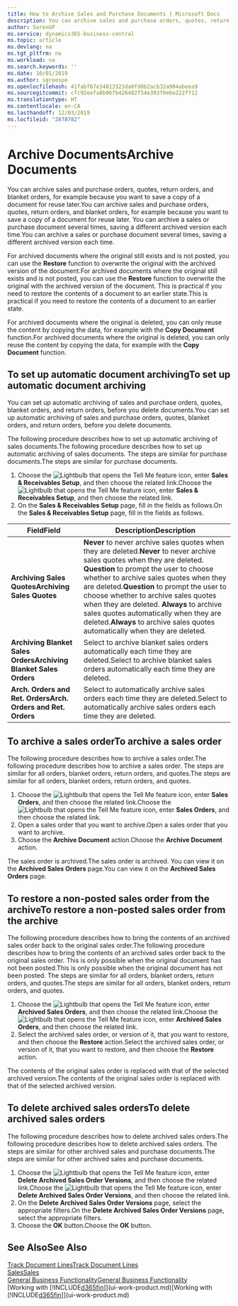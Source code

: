 ```yaml
---
title: How to Archive Sales and Purchase Documents | Microsoft Docs
description: You can archive sales and purchase orders, quotes, return orders, and blanket orders, and you can use the archived document to recreate the document that it was archived from.
author: SorenGP
ms.service: dynamics365-business-central
ms.topic: article
ms.devlang: na
ms.tgt_pltfrm: na
ms.workload: na
ms.search.keywords: ''
ms.date: 10/01/2019
ms.author: sgroespe
ms.openlocfilehash: 41fabf67e34813323da0fd0b2acb32a904abeea9
ms.sourcegitcommit: cfc92eefa8b06fb426482f54e393f0e6e222f712
ms.translationtype: HT
ms.contentlocale: en-CA
ms.lasthandoff: 12/03/2019
ms.locfileid: "2878782"
---
```

# <a name="archive-documents"></a><span data-ttu-id="50b8f-103">Archive Documents</span><span class="sxs-lookup"><span data-stu-id="50b8f-103">Archive Documents</span></span>
<span data-ttu-id="50b8f-104">You can archive sales and purchase orders, quotes, return orders, and blanket orders, for example because you want to save a copy of a document for reuse later.</span><span class="sxs-lookup"><span data-stu-id="50b8f-104">You can archive sales and purchase orders, quotes, return orders, and blanket orders, for example because you want to save a copy of a document for reuse later.</span></span> <span data-ttu-id="50b8f-105">You can archive a sales or purchase document several times, saving a different archived version each time.</span><span class="sxs-lookup"><span data-stu-id="50b8f-105">You can archive a sales or purchase document several times, saving a different archived version each time.</span></span>

<span data-ttu-id="50b8f-106">For archived documents where the original still exists and is not posted, you can use the **Restore** function to overwrite the original with the archived version of the document.</span><span class="sxs-lookup"><span data-stu-id="50b8f-106">For archived documents where the original still exists and is not posted, you can use the **Restore** function to overwrite the original with the archived version of the document.</span></span> <span data-ttu-id="50b8f-107">This is practical if you need to restore the contents of a document to an earlier state.</span><span class="sxs-lookup"><span data-stu-id="50b8f-107">This is practical if you need to restore the contents of a document to an earlier state.</span></span>

<span data-ttu-id="50b8f-108">For archived documents where the original is deleted, you can only reuse the content by copying the data, for example with the **Copy Document** function.</span><span class="sxs-lookup"><span data-stu-id="50b8f-108">For archived documents where the original is deleted, you can only reuse the content by copying the data, for example with the **Copy Document** function.</span></span>   

## <a name="to-set-up-automatic-document-archiving"></a><span data-ttu-id="50b8f-109">To set up automatic document archiving</span><span class="sxs-lookup"><span data-stu-id="50b8f-109">To set up automatic document archiving</span></span>  
<span data-ttu-id="50b8f-110">You can set up automatic archiving of sales and purchase orders, quotes, blanket orders, and return orders, before you delete documents.</span><span class="sxs-lookup"><span data-stu-id="50b8f-110">You can set up automatic archiving of sales and purchase orders, quotes, blanket orders, and return orders, before you delete documents.</span></span>

<span data-ttu-id="50b8f-111">The following procedure describes how to set up automatic archiving of sales documents.</span><span class="sxs-lookup"><span data-stu-id="50b8f-111">The following procedure describes how to set up automatic archiving of sales documents.</span></span> <span data-ttu-id="50b8f-112">The steps are similar for purchase documents.</span><span class="sxs-lookup"><span data-stu-id="50b8f-112">The steps are similar for purchase documents.</span></span>
1.  <span data-ttu-id="50b8f-113">Choose the ![Lightbulb that opens the Tell Me feature](media/ui-search/search_small.png "Tell me what you want to do") icon, enter **Sales & Receivables Setup**, and then choose the related link.</span><span class="sxs-lookup"><span data-stu-id="50b8f-113">Choose the ![Lightbulb that opens the Tell Me feature](media/ui-search/search_small.png "Tell me what you want to do") icon, enter **Sales & Receivables Setup**, and then choose the related link.</span></span>
2. <span data-ttu-id="50b8f-114">On the **Sales & Receivables Setup** page, fill in the fields as follows.</span><span class="sxs-lookup"><span data-stu-id="50b8f-114">On the **Sales & Receivables Setup** page, fill in the fields as follows.</span></span>

|<span data-ttu-id="50b8f-115">Field</span><span class="sxs-lookup"><span data-stu-id="50b8f-115">Field</span></span>|<span data-ttu-id="50b8f-116">Description</span><span class="sxs-lookup"><span data-stu-id="50b8f-116">Description</span></span>|
|-----|-----------|
|<span data-ttu-id="50b8f-117">**Archiving Sales Quotes**</span><span class="sxs-lookup"><span data-stu-id="50b8f-117">**Archiving Sales Quotes**</span></span>|<span data-ttu-id="50b8f-118">**Never** to never archive sales quotes when they are deleted.</span><span class="sxs-lookup"><span data-stu-id="50b8f-118">**Never** to never archive sales quotes when they are deleted.</span></span> <span data-ttu-id="50b8f-119">**Question** to prompt the user to choose whether to archive sales quotes when they are deleted.</span><span class="sxs-lookup"><span data-stu-id="50b8f-119">**Question** to prompt the user to choose whether to archive sales quotes when they are deleted.</span></span> <span data-ttu-id="50b8f-120">**Always** to archive sales quotes automatically when they are deleted.</span><span class="sxs-lookup"><span data-stu-id="50b8f-120">**Always** to archive sales quotes automatically when they are deleted.</span></span>|
|<span data-ttu-id="50b8f-121">**Archiving Blanket Sales Orders**</span><span class="sxs-lookup"><span data-stu-id="50b8f-121">**Archiving Blanket Sales Orders**</span></span>|<span data-ttu-id="50b8f-122">Select to archive blanket sales orders automatically each time they are deleted.</span><span class="sxs-lookup"><span data-stu-id="50b8f-122">Select to archive blanket sales orders automatically each time they are deleted.</span></span>|
|<span data-ttu-id="50b8f-123">**Arch. Orders and Ret. Orders**</span><span class="sxs-lookup"><span data-stu-id="50b8f-123">**Arch. Orders and Ret. Orders**</span></span>|<span data-ttu-id="50b8f-124">Select to automatically archive sales orders each time they are deleted.</span><span class="sxs-lookup"><span data-stu-id="50b8f-124">Select to automatically archive sales orders each time they are deleted.</span></span>|

## <a name="to-archive-a-sales-order"></a><span data-ttu-id="50b8f-125">To archive a sales order</span><span class="sxs-lookup"><span data-stu-id="50b8f-125">To archive a sales order</span></span>
<span data-ttu-id="50b8f-126">The following procedure describes how to archive a sales order.</span><span class="sxs-lookup"><span data-stu-id="50b8f-126">The following procedure describes how to archive a sales order.</span></span> <span data-ttu-id="50b8f-127">The steps are similar for all orders, blanket orders, return orders, and quotes.</span><span class="sxs-lookup"><span data-stu-id="50b8f-127">The steps are similar for all orders, blanket orders, return orders, and quotes.</span></span>

1.  <span data-ttu-id="50b8f-128">Choose the ![Lightbulb that opens the Tell Me feature](media/ui-search/search_small.png "Tell me what you want to do") icon, enter **Sales Orders**, and then choose the related link.</span><span class="sxs-lookup"><span data-stu-id="50b8f-128">Choose the ![Lightbulb that opens the Tell Me feature](media/ui-search/search_small.png "Tell me what you want to do") icon, enter **Sales Orders**, and then choose the related link.</span></span>  
2.  <span data-ttu-id="50b8f-129">Open a sales order that you want to archive.</span><span class="sxs-lookup"><span data-stu-id="50b8f-129">Open a sales order that you want to archive.</span></span>  
3.  <span data-ttu-id="50b8f-130">Choose the **Archive Document** action.</span><span class="sxs-lookup"><span data-stu-id="50b8f-130">Choose the **Archive Document** action.</span></span>

<span data-ttu-id="50b8f-131">The sales order is archived.</span><span class="sxs-lookup"><span data-stu-id="50b8f-131">The sales order is archived.</span></span> <span data-ttu-id="50b8f-132">You can view it on the **Archived Sales Orders** page.</span><span class="sxs-lookup"><span data-stu-id="50b8f-132">You can view it on the **Archived Sales Orders** page.</span></span>

## <a name="to-restore-a-non-posted-sales-order-from-the-archive"></a><span data-ttu-id="50b8f-133">To restore a non-posted sales order from the archive</span><span class="sxs-lookup"><span data-stu-id="50b8f-133">To restore a non-posted sales order from the archive</span></span>
<span data-ttu-id="50b8f-134">The following procedure describes how to bring the contents of an archived sales order back to the original sales order.</span><span class="sxs-lookup"><span data-stu-id="50b8f-134">The following procedure describes how to bring the contents of an archived sales order back to the original sales order.</span></span> <span data-ttu-id="50b8f-135">This is only possible when the original document has not been posted.</span><span class="sxs-lookup"><span data-stu-id="50b8f-135">This is only possible when the original document has not been posted.</span></span> <span data-ttu-id="50b8f-136">The steps are similar for all orders, blanket orders, return orders, and quotes.</span><span class="sxs-lookup"><span data-stu-id="50b8f-136">The steps are similar for all orders, blanket orders, return orders, and quotes.</span></span>

1. <span data-ttu-id="50b8f-137">Choose the ![Lightbulb that opens the Tell Me feature](media/ui-search/search_small.png "Tell me what you want to do") icon, enter **Archived Sales Orders**, and then choose the related link.</span><span class="sxs-lookup"><span data-stu-id="50b8f-137">Choose the ![Lightbulb that opens the Tell Me feature](media/ui-search/search_small.png "Tell me what you want to do") icon, enter **Archived Sales Orders**, and then choose the related link.</span></span>
2. <span data-ttu-id="50b8f-138">Select the archived sales order, or version of it, that you want to restore, and then choose the **Restore** action.</span><span class="sxs-lookup"><span data-stu-id="50b8f-138">Select the archived sales order, or version of it, that you want to restore, and then choose the **Restore** action.</span></span>  

<span data-ttu-id="50b8f-139">The contents of the original sales order is replaced with that of the selected archived version.</span><span class="sxs-lookup"><span data-stu-id="50b8f-139">The contents of the original sales order is replaced with that of the selected archived version.</span></span>

## <a name="to-delete-archived-sales-orders"></a><span data-ttu-id="50b8f-140">To delete archived sales orders</span><span class="sxs-lookup"><span data-stu-id="50b8f-140">To delete archived sales orders</span></span>
<span data-ttu-id="50b8f-141">The following procedure describes how to delete archived sales orders.</span><span class="sxs-lookup"><span data-stu-id="50b8f-141">The following procedure describes how to delete archived sales orders.</span></span> <span data-ttu-id="50b8f-142">The steps are similar for other archived sales and purchase documents.</span><span class="sxs-lookup"><span data-stu-id="50b8f-142">The steps are similar for other archived sales and purchase documents.</span></span>

1.  <span data-ttu-id="50b8f-143">Choose the ![Lightbulb that opens the Tell Me feature](media/ui-search/search_small.png "Tell me what you want to do") icon, enter **Delete Archived Sales Order Versions**, and then choose the related link.</span><span class="sxs-lookup"><span data-stu-id="50b8f-143">Choose the ![Lightbulb that opens the Tell Me feature](media/ui-search/search_small.png "Tell me what you want to do") icon, enter **Delete Archived Sales Order Versions**, and then choose the related link.</span></span>  
2.  <span data-ttu-id="50b8f-144">On the **Delete Archived Sales Order Versions** page, select the appropriate filters.</span><span class="sxs-lookup"><span data-stu-id="50b8f-144">On the **Delete Archived Sales Order Versions** page, select the appropriate filters.</span></span>  
3.  <span data-ttu-id="50b8f-145">Choose the **OK** button.</span><span class="sxs-lookup"><span data-stu-id="50b8f-145">Choose the **OK** button.</span></span>

## <a name="see-also"></a><span data-ttu-id="50b8f-146">See Also</span><span class="sxs-lookup"><span data-stu-id="50b8f-146">See Also</span></span>
[<span data-ttu-id="50b8f-147">Track Document Lines</span><span class="sxs-lookup"><span data-stu-id="50b8f-147">Track Document Lines</span></span>](across-how-to-track-document-lines.md)  
[<span data-ttu-id="50b8f-148">Sales</span><span class="sxs-lookup"><span data-stu-id="50b8f-148">Sales</span></span>](sales-manage-sales.md)  
[<span data-ttu-id="50b8f-149">General Business Functionality</span><span class="sxs-lookup"><span data-stu-id="50b8f-149">General Business Functionality</span></span>](ui-across-business-areas.md)  
<span data-ttu-id="50b8f-150">[Working with [!INCLUDE[d365fin](includes/d365fin_md.md)]](ui-work-product.md)</span><span class="sxs-lookup"><span data-stu-id="50b8f-150">[Working with [!INCLUDE[d365fin](includes/d365fin_md.md)]](ui-work-product.md)</span></span>
